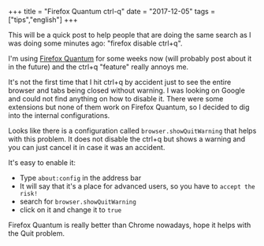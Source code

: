 +++
title = "Firefox Quantum ctrl-q"
date = "2017-12-05"
tags = ["tips","english"]
+++

This will be a quick post to help people that are doing the same
search as I was doing some minutes ago: "firefox disable ctrl+q".

I'm using [Firefox Quantum](https://www.mozilla.org/firefox/new/) for
some weeks now (will probably post about it in the future) and the
ctrl+q "feature" really annoys me.

It's not the first time that I hit ctrl+q by accident just to see the
entire browser and tabs being closed without warning. I was looking on
Google and could not find anything on how to disable it. There were
some extensions but none of them work on Firefox Quantum, so I decided
to dig into the internal configurations.

Looks like there is a configuration called `browser.showQuitWarning`
that helps with this problem. It does not disable the ctrl+q but shows
a warning and you can just cancel it in case it was an accident.

It's easy to enable it:

* Type `about:config` in the address bar
* It will say that it's a place for advanced users, so you have to `accept the risk!`
* search for `browser.showQuitWarning`
* click on it and change it to `true`

Firefox Quantum is really better than Chrome nowadays, hope it helps
with the Quit problem.
